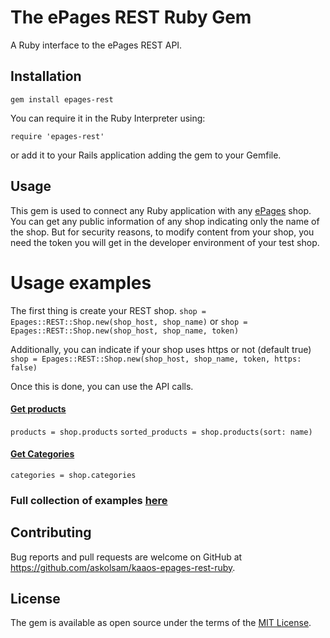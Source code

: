 # The ePages REST Ruby Gem

A Ruby interface to the ePages REST API.

## Installation

```
gem install epages-rest
```

You can require it in the Ruby Interpreter using:
```
require 'epages-rest'
```
or add it to your Rails application adding the gem to your Gemfile.

## Usage

This gem is used to connect any Ruby application with any [ePages](http://www.epages.com/en/) shop.
You can get any public information of any shop indicating only the name of the shop.
But for security reasons, to modify content from your shop, you need the token you will get in the developer environment of your test shop.

# Usage examples

The first thing is create your REST shop.
`shop = Epages::REST::Shop.new(shop_host, shop_name)` or `shop = Epages::REST::Shop.new(shop_host, shop_name, token)`

Additionally, you can indicate if your shop uses https or not (default true) `shop = Epages::REST::Shop.new(shop_host, shop_name, token, https: false)`

Once this is done, you can use the API calls.

#### [Get products](https://developer.epages.com/apps/api-reference/get-shops-shopid-products.html)
`products = shop.products`
`sorted_products = shop.products(sort: name)`

#### [Get Categories](https://developer.epages.com/apps/api-reference/get-shops-shopid-categories.html)
`categories = shop.categories`

### Full collection of examples [here](https://github.com/askolsam/kaaos-epages-rest-ruby/tree/master/examples)

## Contributing

Bug reports and pull requests are welcome on GitHub at https://github.com/askolsam/kaaos-epages-rest-ruby.

## License

The gem is available as open source under the terms of the [MIT License](http://opensource.org/licenses/MIT).
